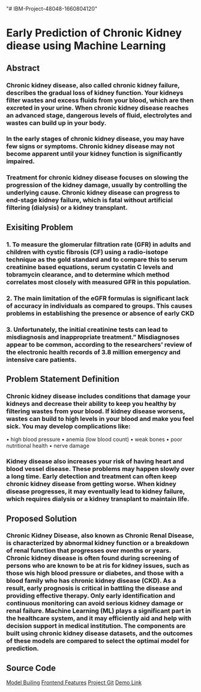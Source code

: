 "# IBM-Project-48048-1660804120" 

# Early Prediction of Chronic Kidney diease using Machine Learning 

## Abstract
### Chronic kidney disease, also called chronic kidney failure, describes the gradual loss of kidney function. Your kidneys filter wastes and excess fluids from your blood, which are then excreted in your urine. When chronic kidney disease reaches an advanced stage, dangerous levels of fluid, electrolytes and wastes can build up in your body.

### In the early stages of chronic kidney disease, you may have few signs or symptoms. Chronic kidney disease may not become apparent until your kidney function is significantly impaired.

### Treatment for chronic kidney disease focuses on slowing the progression of the kidney damage, usually by controlling the underlying cause. Chronic kidney disease can progress to end-stage kidney failure, which is fatal without artificial filtering (dialysis) or a kidney transplant.

## Exisiting Problem
### 1.	To measure the glomerular filtration rate (GFR) in adults and children with cystic fibrosis (CF) using a radio-isotope technique as the gold standard and to compare this to serum creatinine based equations, serum cystatin C levels and tobramycin clearance, and to determine which method correlates most closely with measured GFR in this population.

### 2.	The main limitation of the eGFR formulas is significant lack of accuracy in individuals as compared to groups. This causes problems in establishing the presence or absence of early CKD

### 3.	Unfortunately, the initial creatinine tests can lead to misdiagnosis and inappropriate treatment.” Misdiagnoses appear to be common, according to the researchers' review of the electronic health records of 3.8 million emergency and intensive care patients.

## Problem Statement Definition
### Chronic kidney disease includes conditions that damage your kidneys and decrease their ability to keep you healthy by filtering wastes from your blood. If kidney disease worsens, wastes can build to high levels in your blood and make you feel sick. You may develop complications like:
•	high blood pressure
•	anemia (low blood count)
•	weak bones
•	poor nutritional health
•	nerve damage

### Kidney disease also increases your risk of having heart and blood vessel disease. These problems may happen slowly over a long time. Early detection and treatment can often keep chronic kidney disease from getting worse. When kidney disease progresses, it may eventually lead to kidney failure, which requires dialysis or a kidney transplant to maintain life.

## Proposed Solution
### Chronic Kidney Disease, also known as Chronic Renal Disease, is characterized by abnormal kidney function or a breakdown of renal function that progresses over months or years. Chronic kidney disease is often found during screening of persons who are known to be at ris for kidney issues, such as those wis high blood pressure or diabetes, and those with a blood family who has chronic kidney disease (CKD). As a result, early prognosis is critical in battling the disease and providing effective therapy. Only early identification and continuous monitoring can avoid serious kidney damage or renal failure. Machine Learning (ML) plays a significant part in the healthcare system, and it may efficiently aid and help with decision support in medical institution. The components are built using chronic kidney disease datasets, and the outcomes of these models are compared to select the optimai model for prediction.

## Source Code
[Model Builing](https://github.com/mohamed8270/Machine-Learning-Kidney-Disease-Prediction-/tree/main/Kidney%20Chronic%20Model/Model%20Building)
[Frontend Features](https://github.com/mohamed8270/Machine-Learning-Kidney-Disease-Prediction-/tree/main/Kidney%20Chronic%20Model/Application%20Building)
[Project Git](https://github.com/mohamed8270/Machine-Learning-Kidney-Disease-Prediction-)
[Demo Link]()













